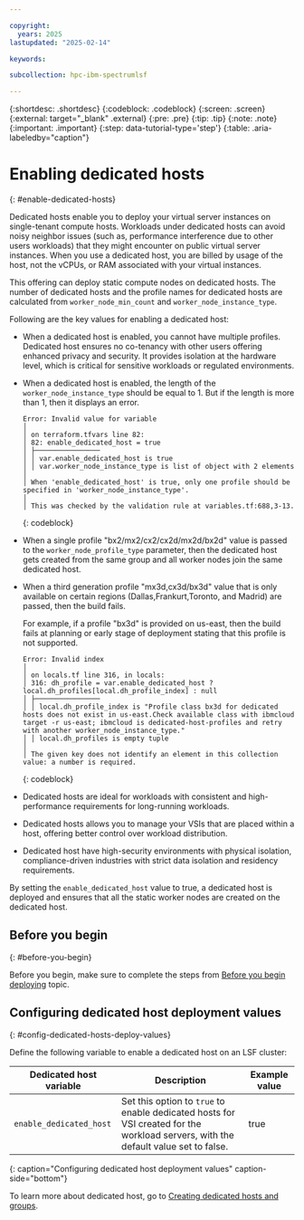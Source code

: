 ```yaml
---

copyright:
  years: 2025
lastupdated: "2025-02-14"

keywords: 

subcollection: hpc-ibm-spectrumlsf

---
```


{:shortdesc: .shortdesc}
{:codeblock: .codeblock}
{:screen: .screen}
{:external: target="_blank" .external}
{:pre: .pre}
{:tip: .tip}
{:note: .note}
{:important: .important}
{:step: data-tutorial-type='step'}
{:table: .aria-labeledby="caption"}

# Enabling dedicated hosts
{: #enable-dedicated-hosts}

Dedicated hosts enable you to deploy your virtual server instances on single-tenant compute hosts. Workloads under dedicated hosts can avoid noisy neighbor issues (such as, performance interference due to other users workloads) that they might encounter on public virtual server instances. When you use a dedicated host, you are billed by usage of the host, not the vCPUs, or RAM associated with your virtual instances.

This offering can deploy static compute nodes on dedicated hosts. The number of dedicated hosts and the profile names for dedicated hosts are calculated from `worker_node_min_count` and `worker_node_instance_type`.

Following are the key values for enabling a dedicated host:

* When a dedicated host is enabled, you cannot have multiple profiles.
  Dedicated host ensures no co-tenancy with other users offering enhanced privacy and security. It provides isolation at the hardware level, which is critical for sensitive workloads or regulated environments.

* When a dedicated host is enabled, the length of the `worker_node_instance_type` should be equal to 1. But if the length is more than 1, then it displays an error.

  ```console
  Error: Invalid value for variable
  │
  │ on terraform.tfvars line 82:
  │ 82: enable_dedicated_host = true
  │ ├────────────────
  │ │ var.enable_dedicated_host is true
  │ │ var.worker_node_instance_type is list of object with 2 elements
  │
  │ When 'enable_dedicated_host' is true, only one profile should be specified in 'worker_node_instance_type'.
  │
  │ This was checked by the validation rule at variables.tf:688,3-13.
  ```
  {: codeblock}

* When a single profile "bx2/mx2/cx2/cx2d/mx2d/bx2d" value is passed to the `worker_node_profile_type` parameter, then the dedicated host gets created from the same group and all worker nodes join the same dedicated host.

* When a third generation profile "mx3d,cx3d/bx3d" value that is only available on certain regions (Dallas,Frankurt,Toronto, and Madrid) are passed, then the build fails.

  For example, if a profile "bx3d" is provided on us-east, then the build fails at planning or early stage of deployment stating that this profile is not supported.

  ```console
  Error: Invalid index
  │
  │ on locals.tf line 316, in locals:
  │ 316: dh_profile = var.enable_dedicated_host ? local.dh_profiles[local.dh_profile_index] : null
  │ ├────────────────
  │ │ local.dh_profile_index is "Profile class bx3d for dedicated hosts does not exist in us-east.Check available class with ibmcloud target -r us-east; ibmcloud is dedicated-host-profiles and retry with another worker_node_instance_type."
  │ │ local.dh_profiles is empty tuple
  │
  │ The given key does not identify an element in this collection value: a number is required.
  ```
  {: codeblock}

* Dedicated hosts are ideal for workloads with consistent and high-performance requirements for long-running workloads.

* Dedicated hosts allows you to manage your VSIs that are placed within a host, offering better control over workload distribution.

* Dedicated host have high-security environments with physical isolation, compliance-driven industries with strict data isolation and residency requirements.

By setting the `enable_dedicated_host` value to true, a dedicated host is deployed and ensures that all the static worker nodes are created on the dedicated host.

## Before you begin
{: #before-you-begin}

Before you begin, make sure to complete the steps from [Before you begin deploying](/docs-draft/hpc-ibm-spectrumlsf?topic=hpc-ibm-spectrumlsf-getting-started-tutorial&interface=ui) topic.

## Configuring dedicated host deployment values
{: #config-dedicated-hosts-deploy-values}

Define the following variable to enable a dedicated host on an LSF cluster:

| Dedicated host variable | Description | Example value |
| ----- | ----------- | --------------- |
| `enable_dedicated_host` | Set this option to `true` to enable dedicated hosts for VSI created for the workload servers, with the default value set to false. | true |
{: caption="Configuring dedicated host deployment values" caption-side="bottom"}

To learn more about dedicated host, go to [Creating dedicated hosts and groups](/docs/vpc?topic=vpc-creating-dedicated-hosts-instances&interface=ui).
